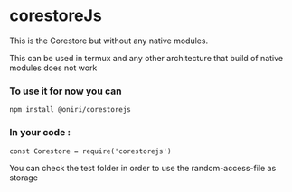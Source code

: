 # corestoreJs

This is the Corestore but without any native modules.

This can be used in termux and any other architecture that build of native modules does not work

### To use it for now you can

```
npm install @oniri/corestorejs
```

### In your code :

```
const Corestore = require('corestorejs')
```

You can check the test folder in order to use the random-access-file as storage
